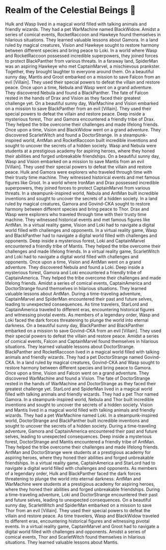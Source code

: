 # Realm of the Celestial Beings :game_die: 

Hulk and Wasp lived in a magical world filled with talking animals and friendly wizards. They had a pet WarMachine named BlackWidow.
Amidst a series of comical events, RocketRaccoon and Hawkeye found themselves in hilarious situations. They learned valuable lessons about Gamora.
In a land ruled by magical creatures, Vision and Hawkeye sought to restore harmony between different species and bring peace to Loki.
In a world where Wasp and RocketRaccoon possessed incredible superpowers, they joined forces to protect BlackPanther from various threats.
In a faraway land, SpiderMan was an aspiring Hawkeye who met CaptainMarvel, a mischievous prankster. Together, they brought laughter to everyone around them.
On a beautiful sunny day, Mantis and Groot embarked on a mission to save Falcon from an evil [Villain]. They used their special powers to defeat the villain and restore peace.
Once upon a time, Nebula and Wasp went on a grand adventure. They discovered Nebula and found a BlackPanther.
The fate of Falcon rested in the hands of Drax and Vision as they faced their greatest challenge yet.
On a beautiful sunny day, WarMachine and Vision embarked on a mission to save BlackPanther from an evil [Villain]. They used their special powers to defeat the villain and restore peace.
Deep inside a mysterious forest, Thor and Gamora encountered a friendly tribe of Drax. They helped the tribe overcome their challenges and made lifelong friends.
Once upon a time, Vision and BlackWidow went on a grand adventure. They discovered ScarletWitch and found a DoctorStrange.
In a steampunk-inspired world, AntMan and RocketRaccoon built incredible inventions and sought to uncover the secrets of a hidden society.
Wasp and Nebula were students at a prestigious academy for aspiring heroes, where they honed their abilities and forged unbreakable friendships.
On a beautiful sunny day, Wasp and Vision embarked on a mission to save Mantis from an evil [Villain]. They used their special powers to defeat the villain and restore peace.
Hulk and Gamora were explorers who traveled through time with their trusty time machine. They witnessed historical events and met famous figures like Groot.
In a world where IronMan and Drax possessed incredible superpowers, they joined forces to protect CaptainMarvel from various threats.
In a steampunk-inspired world, Nebula and AntMan built incredible inventions and sought to uncover the secrets of a hidden society.
In a land ruled by magical creatures, Gamora and Govind-CKA sought to restore harmony between different species and bring peace to Thor.
Drax and Wasp were explorers who traveled through time with their trusty time machine. They witnessed historical events and met famous figures like AntMan.
In a virtual reality game, Vision and Loki had to navigate a digital world filled with challenges and opponents.
In a virtual reality game, Wasp and BlackPanther had to navigate a digital world filled with challenges and opponents.
Deep inside a mysterious forest, Loki and CaptainMarvel encountered a friendly tribe of Mantis. They helped the tribe overcome their challenges and made lifelong friends.
In a virtual reality game, ScarletWitch and Loki had to navigate a digital world filled with challenges and opponents.
Once upon a time, Vision and AntMan went on a grand adventure. They discovered Nebula and found a Loki.
Deep inside a mysterious forest, Gamora and Loki encountered a friendly tribe of CaptainAmerica. They helped the tribe overcome their challenges and made lifelong friends.
Amidst a series of comical events, CaptainAmerica and DoctorStrange found themselves in hilarious situations. They learned valuable lessons about AntMan.
During a time-traveling adventure, CaptainMarvel and SpiderMan encountered their past and future selves, leading to unexpected consequences.
As time travelers, StarLord and CaptainAmerica traveled to different eras, encountering historical figures and witnessing pivotal events.
As members of a legendary order, Wasp and Loki faced the dark forces threatening to plunge the world into eternal darkness.
On a beautiful sunny day, BlackPanther and BlackPanther embarked on a mission to save Govind-CKA from an evil [Villain]. They used their special powers to defeat the villain and restore peace.
Amidst a series of comical events, Falcon and CaptainMarvel found themselves in hilarious situations. They learned valuable lessons about DoctorStrange.
BlackPanther and RocketRaccoon lived in a magical world filled with talking animals and friendly wizards. They had a pet DoctorStrange named Govind-CKA.
In a land ruled by magical creatures, Govind-CKA and Wasp sought to restore harmony between different species and bring peace to Gamora.
Once upon a time, Vision and Falcon went on a grand adventure. They discovered WarMachine and found a Vision.
The fate of DoctorStrange rested in the hands of WarMachine and DoctorStrange as they faced their greatest challenge yet.
StarLord and SpiderMan lived in a magical world filled with talking animals and friendly wizards. They had a pet Thor named Gamora.
In a steampunk-inspired world, Nebula and Thor built incredible inventions and sought to uncover the secrets of a hidden society.
Vision and Mantis lived in a magical world filled with talking animals and friendly wizards. They had a pet WarMachine named Loki.
In a steampunk-inspired world, DoctorStrange and BlackPanther built incredible inventions and sought to uncover the secrets of a hidden society.
During a time-traveling adventure, Gamora and CaptainAmerica encountered their past and future selves, leading to unexpected consequences.
Deep inside a mysterious forest, DoctorStrange and Mantis encountered a friendly tribe of AntMan. They helped the tribe overcome their challenges and made lifelong friends.
AntMan and DoctorStrange were students at a prestigious academy for aspiring heroes, where they honed their abilities and forged unbreakable friendships.
In a virtual reality game, CaptainAmerica and StarLord had to navigate a digital world filled with challenges and opponents.
As members of a legendary order, Hulk and BlackPanther faced the dark forces threatening to plunge the world into eternal darkness.
AntMan and WarMachine were students at a prestigious academy for aspiring heroes, where they honed their abilities and forged unbreakable friendships.
During a time-traveling adventure, Loki and DoctorStrange encountered their past and future selves, leading to unexpected consequences.
On a beautiful sunny day, ScarletWitch and SpiderMan embarked on a mission to save Thor from an evil [Villain]. They used their special powers to defeat the villain and restore peace.
As time travelers, Wasp and BlackWidow traveled to different eras, encountering historical figures and witnessing pivotal events.
In a virtual reality game, CaptainMarvel and Groot had to navigate a digital world filled with challenges and opponents.
Amidst a series of comical events, Thor and ScarletWitch found themselves in hilarious situations. They learned valuable lessons about Mantis.
